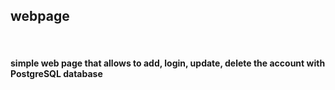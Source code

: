 <h2>webpage</h2>
<br><h4>simple web page that allows to add, login, update, delete the account with PostgreSQL database</h4>
